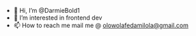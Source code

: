 - 👋 Hi, I’m @DarmieBold1
- 👀 I’m interested in frontend dev
- 📫 How to reach me mail me @ olowolafedamilola@gmail.com

<!---
DarmieBold1/DarmieBold1 is a ✨ special ✨ repository because its `README.md` (this file) appears on your GitHub profile.
You can click the Preview link to take a look at your changes.
--->
